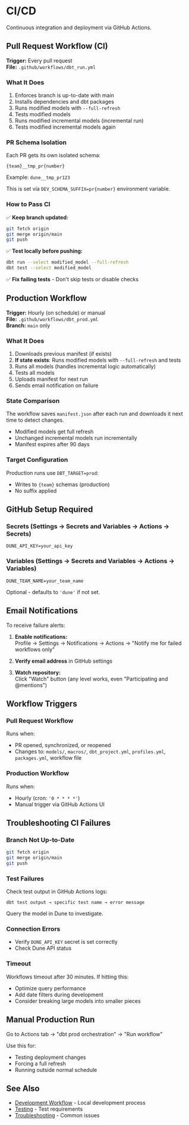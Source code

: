 # CI/CD

Continuous integration and deployment via GitHub Actions.

## Pull Request Workflow (CI)

**Trigger:** Every pull request  
**File:** `.github/workflows/dbt_run.yml`

### What It Does

1. Enforces branch is up-to-date with main
2. Installs dependencies and dbt packages
3. Runs modified models with `--full-refresh`
4. Tests modified models
5. Runs modified incremental models (incremental run)
6. Tests modified incremental models again

### PR Schema Isolation

Each PR gets its own isolated schema:

```
{team}__tmp_pr{number}
```

Example: `dune__tmp_pr123`

This is set via `DEV_SCHEMA_SUFFIX=pr{number}` environment variable.

### How to Pass CI

✅ **Keep branch updated:**
```bash
git fetch origin
git merge origin/main
git push
```

✅ **Test locally before pushing:**
```bash
dbt run --select modified_model --full-refresh
dbt test --select modified_model
```

✅ **Fix failing tests** - Don't skip tests or disable checks

## Production Workflow

**Trigger:** Hourly (on schedule) or manual  
**File:** `.github/workflows/dbt_prod.yml`  
**Branch:** `main` only

### What It Does

1. Downloads previous manifest (if exists)
2. **If state exists**: Runs modified models with `--full-refresh` and tests
3. Runs all models (handles incremental logic automatically)
4. Tests all models
5. Uploads manifest for next run
6. Sends email notification on failure

### State Comparison

The workflow saves `manifest.json` after each run and downloads it next time to detect changes.

- Modified models get full refresh
- Unchanged incremental models run incrementally
- Manifest expires after 90 days

### Target Configuration

Production runs use `DBT_TARGET=prod`:
- Writes to `{team}` schemas (production)
- No suffix applied

## GitHub Setup Required

### Secrets (Settings → Secrets and Variables → Actions → Secrets)

```
DUNE_API_KEY=your_api_key
```

### Variables (Settings → Secrets and Variables → Actions → Variables)

```
DUNE_TEAM_NAME=your_team_name
```

Optional - defaults to `'dune'` if not set.

## Email Notifications

To receive failure alerts:

1. **Enable notifications:**  
   Profile → Settings → Notifications → Actions → "Notify me for failed workflows only"

2. **Verify email address** in GitHub settings

3. **Watch repository:**  
   Click "Watch" button (any level works, even "Participating and @mentions")

## Workflow Triggers

### Pull Request Workflow

Runs when:
- PR opened, synchronized, or reopened
- Changes to: `models/`, `macros/`, `dbt_project.yml`, `profiles.yml`, `packages.yml`, workflow file

### Production Workflow

Runs when:
- Hourly (cron: `'0 * * * *'`)
- Manual trigger via GitHub Actions UI

## Troubleshooting CI Failures

### Branch Not Up-to-Date

```bash
git fetch origin
git merge origin/main
git push
```

### Test Failures

Check test output in GitHub Actions logs:
```
dbt test output → specific test name → error message
```

Query the model in Dune to investigate.

### Connection Errors

- Verify `DUNE_API_KEY` secret is set correctly
- Check Dune API status

### Timeout

Workflows timeout after 30 minutes. If hitting this:
- Optimize query performance
- Add date filters during development
- Consider breaking large models into smaller pieces

## Manual Production Run

Go to Actions tab → "dbt prod orchestration" → "Run workflow"

Use this for:
- Testing deployment changes
- Forcing a full refresh
- Running outside normal schedule

## See Also

- [Development Workflow](development-workflow.md) - Local development process
- [Testing](testing.md) - Test requirements
- [Troubleshooting](troubleshooting.md) - Common issues

